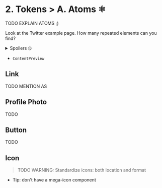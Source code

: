 # 2. Tokens > A. Atoms ⚛️

TODO EXPLAIN ATOMS ;)

Look at the Twitter example page.
How many repeated elements can you find?

<details>
<summary>Spoilers 🤐</summary>

- Content preview
- Link (anchor)
- Profile photo
  - Size: Tiny, small, medium, large
- Button
  - Background: Black, blue
  - Size: Medium, large
- Icon
  - Size: Tiny, small, medium

</details>

- `ContentPreview`

## Link

TODO MENTION AS

## Profile Photo

TODO

## Button

TODO

## Icon

> TODO WARNING: Standardize icons: both location and format

- Tip: don't have a mega-icon component
